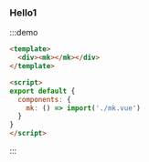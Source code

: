 ### Hello1

:::demo
```html
<template>
  <div><mk></mk></div>
</template>

<script>
export default {
  components: {
    mk: () => import('./mk.vue')
  }
}
</script>
```
:::